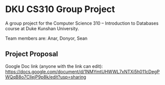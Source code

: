 # DKU CS310 Group Project
A group project for the Computer Science 310 – Introduction to Databases course at Duke Kunshan University.

Team members are: Anar, Donyor, Sean

## Project Proposal
Google Doc link (anyone with the link can edit): https://docs.google.com/document/d/1NMYmtUHWWL7xNTXi5h011cDegPWQqB8o7CllejP9p8k/edit?usp=sharing
